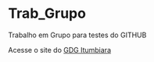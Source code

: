 # Trab_Grupo
Trabalho em Grupo para testes do GITHUB

Acesse o site do [GDG Itumbiara](http://gdgitumbiara.info)

